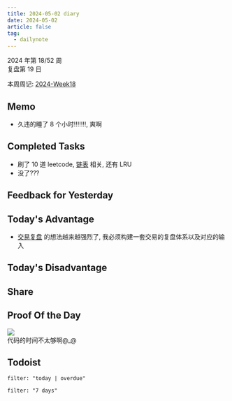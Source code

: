 ```yaml
---
title: 2024-05-02 diary
date: 2024-05-02
article: false
tag:
  - dailynote
---
```

  
2024 年第 18/52 周  
复盘第 19 日

本周周记: [2024-Week18](2024-Week18)

## Memo
- 久违的睡了 8 个小时!!!!!!!, 爽啊

## Completed Tasks
- 刷了 10 道 leetcode, [链表](../../04%20Coding%20&%20Tech/04%20Coding%20Ability/00%20Leetcode/专栏/链表) 相关, 还有 LRU
- 没了???

## Feedback for Yesterday

## Today's Advantage
- [交易复盘](../../06%20Hobby/05%20交易/交易日志) 的想法越来越强烈了, 我必须构建一套交易的复盘体系以及对应的输入

## Today's Disadvantage

## Share

## Proof Of the Day
![](https://oss.naglfar28.com/naglfar28/202405030015063.png)  
代码的时间不太够啊@_@

## Todoist
```todoist
filter: "today | overdue"
```
```todoist
filter: "7 days"
```